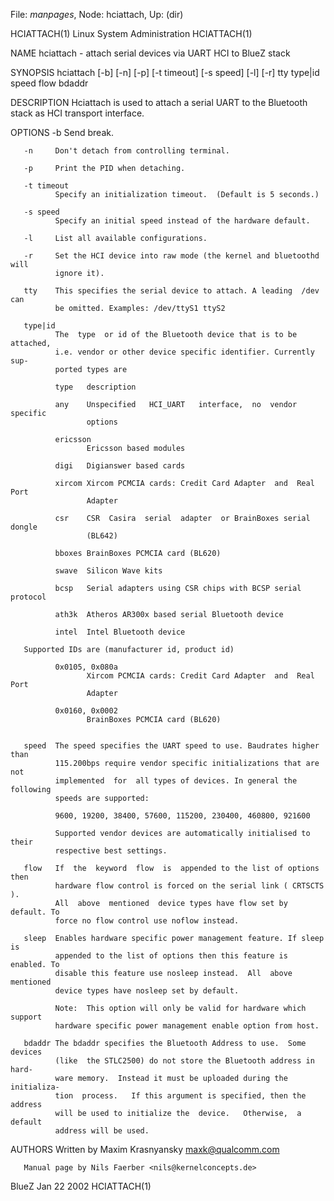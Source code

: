 File: *manpages*,  Node: hciattach,  Up: (dir)

HCIATTACH(1)              Linux System Administration             HCIATTACH(1)



NAME
       hciattach - attach serial devices via UART HCI to BlueZ stack

SYNOPSIS
       hciattach  [-b] [-n] [-p] [-t timeout] [-s speed] [-l] [-r] tty type|id
       speed flow bdaddr

DESCRIPTION
       Hciattach is used to attach a serial UART to the Bluetooth stack as HCI
       transport interface.

OPTIONS
       -b     Send break.

       -n     Don't detach from controlling terminal.

       -p     Print the PID when detaching.

       -t timeout
              Specify an initialization timeout.  (Default is 5 seconds.)

       -s speed
              Specify an initial speed instead of the hardware default.

       -l     List all available configurations.

       -r     Set the HCI device into raw mode (the kernel and bluetoothd will
              ignore it).

       tty    This specifies the serial device to attach. A leading  /dev  can
              be omitted. Examples: /dev/ttyS1 ttyS2

       type|id
              The  type  or id of the Bluetooth device that is to be attached,
              i.e. vendor or other device specific identifier. Currently  sup-
              ported types are

              type   description

              any    Unspecified   HCI_UART   interface,  no  vendor  specific
                     options

              ericsson
                     Ericsson based modules

              digi   Digianswer based cards

              xircom Xircom PCMCIA cards: Credit Card Adapter  and  Real  Port
                     Adapter

              csr    CSR  Casira  serial  adapter  or BrainBoxes serial dongle
                     (BL642)

              bboxes BrainBoxes PCMCIA card (BL620)

              swave  Silicon Wave kits

              bcsp   Serial adapters using CSR chips with BCSP serial protocol

              ath3k  Atheros AR300x based serial Bluetooth device

              intel  Intel Bluetooth device

       Supported IDs are (manufacturer id, product id)

              0x0105, 0x080a
                     Xircom PCMCIA cards: Credit Card Adapter  and  Real  Port
                     Adapter

              0x0160, 0x0002
                     BrainBoxes PCMCIA card (BL620)


       speed  The speed specifies the UART speed to use. Baudrates higher than
              115.200bps require vendor specific initializations that are  not
              implemented  for  all types of devices. In general the following
              speeds are supported:

              9600, 19200, 38400, 57600, 115200, 230400, 460800, 921600

              Supported vendor devices are automatically initialised to  their
              respective best settings.

       flow   If  the  keyword  flow  is  appended to the list of options then
              hardware flow control is forced on the serial link ( CRTSCTS  ).
              All  above  mentioned  device types have flow set by default. To
              force no flow control use noflow instead.

       sleep  Enables hardware specific power management feature. If sleep  is
              appended to the list of options then this feature is enabled. To
              disable this feature use nosleep instead.  All  above  mentioned
              device types have nosleep set by default.

              Note:  This option will only be valid for hardware which support
              hardware specific power management enable option from host.

       bdaddr The bdaddr specifies the Bluetooth Address to use.  Some devices
              (like  the STLC2500) do not store the Bluetooth address in hard-
              ware memory.  Instead it must be uploaded during the initializa-
              tion  process.   If this argument is specified, then the address
              will be used to initialize the  device.   Otherwise,  a  default
              address will be used.


AUTHORS
       Written by Maxim Krasnyansky <maxk@qualcomm.com>

       Manual page by Nils Faerber <nils@kernelconcepts.de>



BlueZ                             Jan 22 2002                     HCIATTACH(1)
